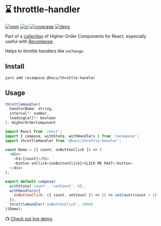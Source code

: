 # :hourglass: throttle-handler

[![npm](https://img.shields.io/npm/v/@hocs/throttle-handler.svg?style=flat-square)](https://www.npmjs.com/package/@hocs/throttle-handler) [![ci](https://img.shields.io/travis/deepsweet/hocs/master.svg?style=flat-square)](https://travis-ci.org/deepsweet/hocs) [![coverage](https://img.shields.io/codecov/c/github/deepsweet/hocs/master.svg?style=flat-square)](https://codecov.io/github/deepsweet/hocs) [![deps](https://david-dm.org/deepsweet/hocs.svg?path=packages/throttle-handler&style=flat-square)](https://david-dm.org/deepsweet/hocs?path=packages/throttle-handler)

Part of a [collection](https://github.com/deepsweet/hocs) of Higher-Order Components for React, especially useful with [Recompose](https://github.com/acdlite/recompose).

Helps to throttle handlers like `onChange`.

## Install

```
yarn add recompose @hocs/throttle-handler
```

## Usage

```js
throttleHandler(
  handlerName: string,
  interval?: number,
  leadingCall?: boolean
): HigherOrderComponent
```

```js
import React from 'react';
import { compose, withState, withHandlers } from 'recompose';
import throttleHandler from '@hocs/throttle-handler';

const Demo = ({ count, onButtonClick }) => (
  <div>
    <h1>{count}</h1>
    <button onClick={onButtonClick}>CLICK ME FAST</button>
  </div>
);

export default compose(
  withState('count', 'setCount', 0),
  withHandlers({
    onButtonClick: ({ count, setCount }) => () => setCount(count + 1)
  }),
  throttleHandler('onButtonClick', 1000)
)(Demo);
```

:tv: [Check out live demo](https://www.webpackbin.com/bins/-KqnLCuc43x1toFVDAJS).
